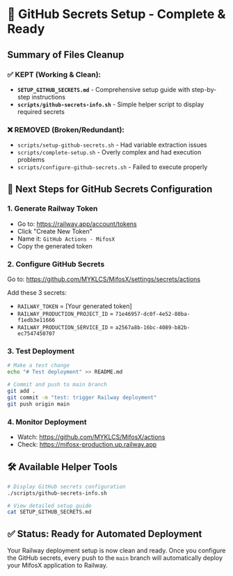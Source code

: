 # 🚀 GitHub Secrets Setup - Complete & Ready

## Summary of Files Cleanup

### ✅ KEPT (Working & Clean):
- **`SETUP_GITHUB_SECRETS.md`** - Comprehensive setup guide with step-by-step instructions
- **`scripts/github-secrets-info.sh`** - Simple helper script to display required secrets

### ❌ REMOVED (Broken/Redundant):
- `scripts/setup-github-secrets.sh` - Had variable extraction issues
- `scripts/complete-setup.sh` - Overly complex and had execution problems
- `scripts/configure-github-secrets.sh` - Failed to execute properly

## 🎯 Next Steps for GitHub Secrets Configuration

### 1. Generate Railway Token
- Go to: https://railway.app/account/tokens
- Click "Create New Token"
- Name it: `GitHub Actions - MifosX`
- Copy the generated token

### 2. Configure GitHub Secrets
Go to: https://github.com/MYKLCS/MifosX/settings/secrets/actions

Add these 3 secrets:
- `RAILWAY_TOKEN` = [Your generated token]
- `RAILWAY_PRODUCTION_PROJECT_ID` = `71e46957-dc0f-4e52-80ba-f1edb3e11666`
- `RAILWAY_PRODUCTION_SERVICE_ID` = `a2567a8b-16bc-4089-b82b-ec7547450707`

### 3. Test Deployment
```bash
# Make a test change
echo "# Test deployment" >> README.md

# Commit and push to main branch
git add .
git commit -m "test: trigger Railway deployment"
git push origin main
```

### 4. Monitor Deployment
- Watch: https://github.com/MYKLCS/MifosX/actions
- Check: https://mifosx-production.up.railway.app

## 🛠️ Available Helper Tools

```bash
# Display GitHub secrets configuration
./scripts/github-secrets-info.sh

# View detailed setup guide
cat SETUP_GITHUB_SECRETS.md
```

## ✅ Status: Ready for Automated Deployment

Your Railway deployment setup is now clean and ready. Once you configure the GitHub secrets, every push to the `main` branch will automatically deploy your MifosX application to Railway.
